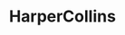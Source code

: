 ---
title: HarperCollins
member_url: https://www.harpercollins.com/
geographies: ["USA"]
based: ["USA"]
ig: [""] 
services: ["services provided"] 
tags: [""]
categories: ["Publishers and publishing groups"]
summary: "one of the largest publishing group."
press:
active: true
layout: members
showReadTime: false
showDate: false
permalink: ""
date: 
featureImage: ""
--- 